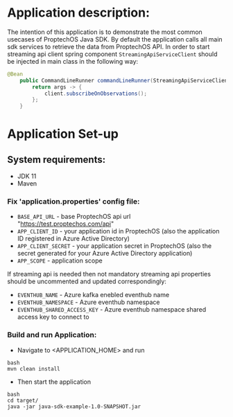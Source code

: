 # Application description:
The intention of this application is to demonstrate the most common usecases of ProptechOS Java SDK.
By default the application calls all main sdk services to retrieve the data from ProptechOS API.
In order to start streaming api client spring component `StreamingApiServiceClient` should be injected in main class in the following way:
````java
@Bean
	public CommandLineRunner commandLineRunner(StreamingApiServiceClient client) {
		return args -> {
			client.subscribeOnObservations();
		};
	}
```` 

# Application Set-up
## System requirements:
* JDK 11
* Maven


### Fix 'application.properties' config file:
* `BASE_API_URL` - base ProptechOS api url "https://test.proptechos.com/api"
* `APP_CLIENT_ID` - your application id in ProptechOS (also the application ID registered in Azure Active Directory)
* `APP_CLIENT_SECRET` - your application secret in ProptechOS (also the secret generated for your Azure Active Directory application)
* `APP_SCOPE` - application scope

If streaming api is needed then not mandatory streaming api properties should be uncommented and updated correspondingly:
* `EVENTHUB_NAME` - Azure kafka enebled eventhub name
* `EVENTHUB_NAMESPACE` - Azure eventhub namespace
* `EVENTHUB_SHARED_ACCESS_KEY` - Azure eventhub namespace shared access key to connect to



### Build and run Application:
* Navigate to <APPLICATION_HOME> and run
```
bash
mvn clean install
```

* Then start the application
```
bash
cd target/
java -jar java-sdk-example-1.0-SNAPSHOT.jar
```
